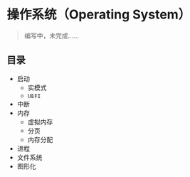 # 操作系统（Operating System）

> 编写中，未完成……

## 目录

- 启动
  - 实模式
  - `UEFI`
- 中断
- 内存
  - 虚拟内存
  - 分页
  - 内存分配
- 进程
- 文件系统
- 图形化
